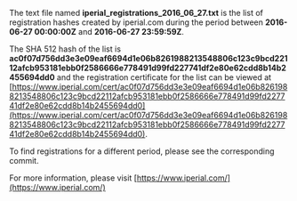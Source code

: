 The text file named **iperial_registrations_2016_06_27.txt** is the list of registration hashes created by iperial.com during the period between **2016-06-27 00:00:00Z** and **2016-06-27 23:59:59Z**.

The SHA 512 hash of the list is **ac0f07d756dd3e3e09eaf6694d1e06b8261988213548806c123c9bcd22112afcb953181ebb0f2586666e778491d99fd227741df2e80e62cdd8b14b2455694dd0** and the registration certificate for the list can be viewed at [https://www.iperial.com/cert/ac0f07d756dd3e3e09eaf6694d1e06b8261988213548806c123c9bcd22112afcb953181ebb0f2586666e778491d99fd227741df2e80e62cdd8b14b2455694dd0](https://www.iperial.com/cert/ac0f07d756dd3e3e09eaf6694d1e06b8261988213548806c123c9bcd22112afcb953181ebb0f2586666e778491d99fd227741df2e80e62cdd8b14b2455694dd0).

To find registrations for a different period, please see the corresponding commit.

For more information, please visit [https://www.iperial.com/](https://www.iperial.com/)

